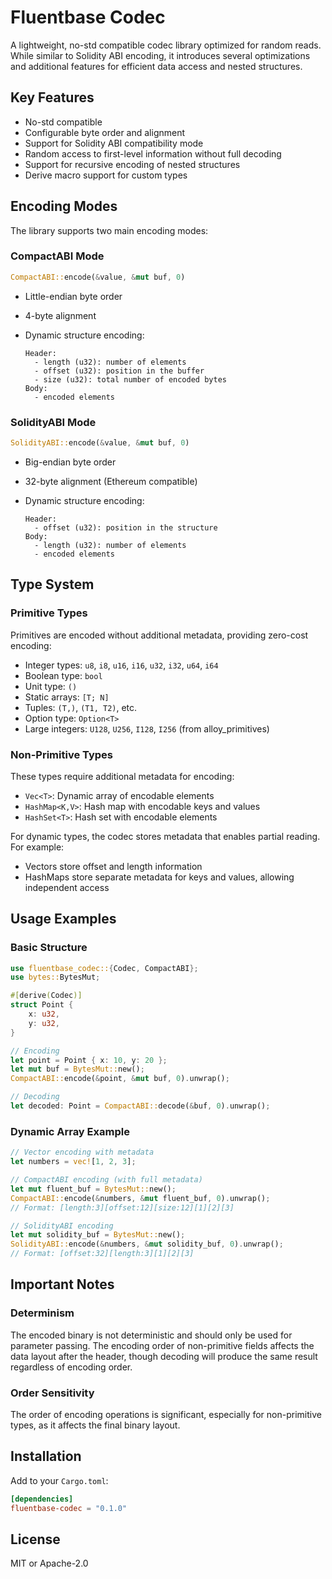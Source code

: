 # Fluentbase Codec

A lightweight, no-std compatible codec library optimized for random reads. While similar to Solidity ABI encoding, it
introduces several optimizations and additional features for efficient data access and nested structures.

## Key Features

- No-std compatible
- Configurable byte order and alignment
- Support for Solidity ABI compatibility mode
- Random access to first-level information without full decoding
- Support for recursive encoding of nested structures
- Derive macro support for custom types

## Encoding Modes

The library supports two main encoding modes:

### CompactABI Mode

```rust
CompactABI::encode(&value, &mut buf, 0)
```

- Little-endian byte order
- 4-byte alignment
- Dynamic structure encoding:

  ```
  Header:
    - length (u32): number of elements
    - offset (u32): position in the buffer
    - size (u32): total number of encoded bytes
  Body:
    - encoded elements
  ```

### SolidityABI Mode

```rust
SolidityABI::encode(&value, &mut buf, 0)
```

- Big-endian byte order
- 32-byte alignment (Ethereum compatible)
- Dynamic structure encoding:

  ```
  Header:
    - offset (u32): position in the structure
  Body:
    - length (u32): number of elements
    - encoded elements
  ```

## Type System

### Primitive Types

Primitives are encoded without additional metadata, providing zero-cost encoding:

- Integer types: `u8`, `i8`, `u16`, `i16`, `u32`, `i32`, `u64`, `i64`
- Boolean type: `bool`
- Unit type: `()`
- Static arrays: `[T; N]`
- Tuples: `(T,)`, `(T1, T2)`, etc.
- Option type: `Option<T>`
- Large integers: `U128`, `U256`, `I128`, `I256` (from alloy_primitives)

### Non-Primitive Types

These types require additional metadata for encoding:

- `Vec<T>`: Dynamic array of encodable elements
- `HashMap<K,V>`: Hash map with encodable keys and values
- `HashSet<T>`: Hash set with encodable elements

For dynamic types, the codec stores metadata that enables partial reading. For example:

- Vectors store offset and length information
- HashMaps store separate metadata for keys and values, allowing independent access

## Usage Examples

### Basic Structure

```rust
use fluentbase_codec::{Codec, CompactABI};
use bytes::BytesMut;

#[derive(Codec)]
struct Point {
    x: u32,
    y: u32,
}

// Encoding
let point = Point { x: 10, y: 20 };
let mut buf = BytesMut::new();
CompactABI::encode(&point, &mut buf, 0).unwrap();

// Decoding
let decoded: Point = CompactABI::decode(&buf, 0).unwrap();
```

### Dynamic Array Example

```rust
// Vector encoding with metadata
let numbers = vec![1, 2, 3];

// CompactABI encoding (with full metadata)
let mut fluent_buf = BytesMut::new();
CompactABI::encode(&numbers, &mut fluent_buf, 0).unwrap();
// Format: [length:3][offset:12][size:12][1][2][3]

// SolidityABI encoding
let mut solidity_buf = BytesMut::new();
SolidityABI::encode(&numbers, &mut solidity_buf, 0).unwrap();
// Format: [offset:32][length:3][1][2][3]
```

## Important Notes

### Determinism

The encoded binary is not deterministic and should only be used for parameter passing. The encoding order of
non-primitive fields affects the data layout after the header, though decoding will produce the same result regardless
of encoding order.

### Order Sensitivity

The order of encoding operations is significant, especially for non-primitive types, as it affects the final binary
layout.

## Installation

Add to your `Cargo.toml`:

```toml
[dependencies]
fluentbase-codec = "0.1.0"
```

## License

MIT or Apache-2.0
